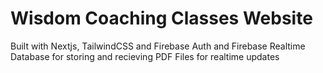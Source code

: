 # Wisdom Coaching Classes Website

Built with Nextjs, TailwindCSS and Firebase Auth and Firebase Realtime Database for storing and recieving PDF Files for realtime updates
